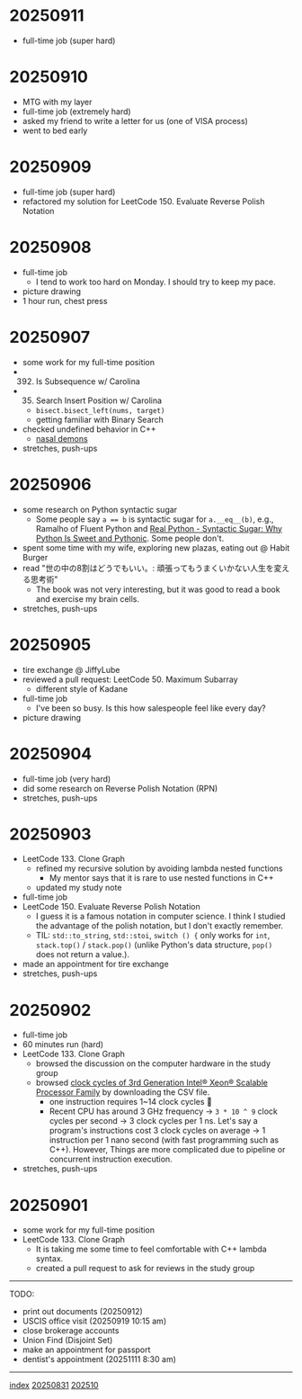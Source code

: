 <head><meta name="viewport" content="width=device-width, initial-scale=1.0, user-scalable=yes" /><meta charset="UTF-8"></head>

# 20250911

- full-time job (super hard)

# 20250910

- MTG with my layer
- full-time job (extremely hard)
- asked my friend to write a letter for us (one of VISA process)
- went to bed early

# 20250909

- full-time job (super hard)
- refactored my solution for LeetCode 150. Evaluate Reverse Polish Notation

# 20250908

- full-time job
	- I tend to work too hard on Monday. I should try to keep my pace.
- picture drawing
- 1 hour run, chest press

# 20250907

- some work for my full-time position
- 392. Is Subsequence w/ Carolina
- 35. Search Insert Position w/ Carolina
	- `bisect.bisect_left(nums, target)`
	- getting familiar with Binary Search
- checked undefined behavior in C++
	- [nasal demons](http://www.catb.org/jargon/html/N/nasal-demons.html)
- stretches, push-ups

# 20250906

- some research on Python syntactic sugar
	- Some people say `a == b` is syntactic sugar for `a.__eq__(b)`, e.g., Ramalho of Fluent Python and [Real Python - Syntactic Sugar: Why Python Is Sweet and Pythonic](https://realpython.com/syntactic-sugar-python/). Some people don't.
- spent some time with my wife, exploring new plazas, eating out @ Habit Burger
- read "世の中の8割はどうでもいい。: 頑張ってもうまくいかない人生を変える思考術"
	- The book was not very interesting, but it was good to read a book and exercise my brain cells.
- stretches, push-ups

# 20250905

- tire exchange @ JiffyLube
- reviewed a pull request: LeetCode 50. Maximum Subarray
	- different style of Kadane
- full-time job
	- I've been so busy. Is this how salespeople feel like every day?
- picture drawing

# 20250904

- full-time job (very hard)
- did some research on Reverse Polish Notation (RPN)
- stretches, push-ups

# 20250903

- LeetCode 133. Clone Graph
	- refined my recursive solution by avoiding lambda nested functions
		- My mentor says that it is rare to use nested functions in C++
	- updated my study note
- full-time job
- LeetCode 150. Evaluate Reverse Polish Notation
	- I guess it is a famous notation in computer science. I think I studied the advantage of the polish notation, but I don't exactly remember.
	- TIL: `std::to_string`, `std::stoi`, `switch () {` only works for `int`, `stack.top()` / `stack.pop()` (unlike Python's data structure, `pop()` does not return a value.).
- made an appointment for tire exchange
- stretches, push-ups

# 20250902

- full-time job
- 60 minutes run (hard)
- LeetCode 133. Clone Graph
	- browsed the discussion on the computer hardware in the study group
	- browsed [clock cycles of 3rd Generation Intel® Xeon® Scalable Processor Family](https://www.intel.co.jp/content/www/jp/ja/content-details/679103/instruction-throughput-and-latency.html) by downloading the CSV file.
		- one instruction requires 1\~14 clock cycles :eyes:
		- Recent CPU has around 3 GHz frequency -> `3 * 10 ^ 9` clock cycles per second -> 3 clock cycles per 1 ns. Let's say a program's instructions cost 3 clock cycles on average -> 1 instruction per 1 nano second (with fast programming such as C++). However, Things are more complicated due to pipeline or concurrent instruction execution.
- stretches, push-ups

# 20250901

- some work for my full-time position
- LeetCode 133. Clone Graph
	- It is taking me some time to feel comfortable with C++ lambda syntax.
	- created a pull request to ask for reviews in the study group

---

TODO:

- print out documents (20250912)
- USCIS office visit (20250919 10:15 am)
- close brokerage accounts
- Union Find (Disjoint Set)
- make an appointment for passport
- dentist's appointment (20251111 8:30 am)

---

[index](../index.html)
[20250831](08/20250831.html)
[202510](.202510.html)
